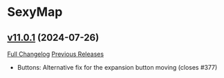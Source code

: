 # SexyMap

## [v11.0.1](https://github.com/funkydude/SexyMap/tree/v11.0.1) (2024-07-26)
[Full Changelog](https://github.com/funkydude/SexyMap/compare/v11.0.0...v11.0.1) [Previous Releases](https://github.com/funkydude/SexyMap/releases)

- Buttons: Alternative fix for the expansion button moving (closes #377)  
